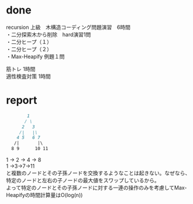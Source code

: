 # done
recursion 上級　木構造コーディング問題演習　6時間</br>
・二分探索木から削除　hard演習1問</br>
・二分ヒープ（１）</br>
・二分ヒープ（２）</br>
・Max-Heapify 例題１問</br>

筋トレ 1時間</br>
適性検査対策 1時間</br>
# report

```markdown
        1
       / \
      2   3
     /|   |\
    4 5   6 7
   /|       |\
  8 9      10 11
```

1 -> 2 -> 4 -> 8</br>
1 ->3->7->11</br>
と複数のノードとその子孫ノードを交換するようなことは起きない。なぜなら、特定のノードと左右の子ノードの最大値をスワップしているから。</br>
よって特定のノードとその子孫ノードに対する一連の操作のみを考慮してMax-Heapifyの時間計算量はO(log(n))</br>